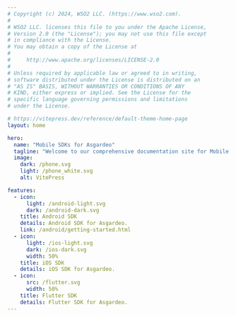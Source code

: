 ```yaml
---
# Copyright (c) 2024, WSO2 LLC. (https://www.wso2.com).
#
# WSO2 LLC. licenses this file to you under the Apache License,
# Version 2.0 (the "License"); you may not use this file except
# in compliance with the License.
# You may obtain a copy of the License at
#
#     http://www.apache.org/licenses/LICENSE-2.0
#
# Unless required by applicable law or agreed to in writing,
# software distributed under the License is distributed on an
# "AS IS" BASIS, WITHOUT WARRANTIES OR CONDITIONS OF ANY
# KIND, either express or implied. See the License for the
# specific language governing permissions and limitations
# under the License.

# https://vitepress.dev/reference/default-theme-home-page
layout: home

hero:
  name: "Mobile SDKs for Asgardeo"
  tagline: "Welcome to our comprehensive documentation site for Mobile SDKs for Asgardeo! \nHere, you'll find everything you need to seamlessly integrate Asgardeo's authentication and identity management solutions into your mobile applications."
  image:
    dark: /phone.svg
    light: /phone_white.svg
    alt: VitePress

features:
  - icon:
      light: /android-light.svg
      dark: /android-dark.svg
    title: Android SDK
    details: Android SDK for Asgardeo.
    link: /android/getting-started.html
  - icon:
      light: /ios-light.svg
      dark: /ios-dark.svg
      width: 50%
    title: iOS SDK
    details: iOS SDK for Asgardeo.
  - icon:
      src: /flutter.svg
      width: 50%
    title: Flutter SDK
    details: Flutter SDK for Asgardeo.
---
```


